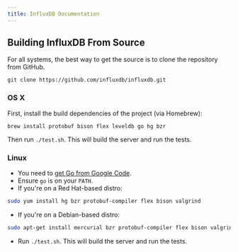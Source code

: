 ```yaml
---
title: InfluxDB Documentation
---
```


## Building InfluxDB From Source

For all systems, the best way to get the source is to clone the repository from GitHub.

``` shell
git clone https://github.com/influxdb/influxdb.git
```

### OS X

First, install the build dependencies of the project (via Homebrew):

``` shell
brew install protobuf bison flex leveldb go hg bzr
```

Then run `./test.sh`. This will build the server and run the tests.

### Linux

- You need to [get Go from Google Code](http://code.google.com/p/go/downloads/list).
- Ensure `go` is on your `PATH`.
- If you're on a Red Hat-based distro:

``` bash
sudo yum install hg bzr protobuf-compiler flex bison valgrind
```

- If you're on a Debian-based distro:

``` bash
sudo apt-get install mercurial bzr protobuf-compiler flex bison valgrind
```

- Run `./test.sh`. This will build the server and run the tests.
